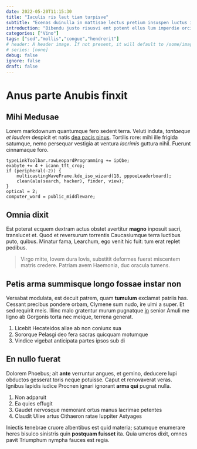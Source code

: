 ```yaml
---
date: 2022-05-20T11:15:30
title: "Iaculis ris laut tiam turpisve"
subtitle: "Ecenas duinulla in mattisae lectus pretium insuspen luctus iam"
introduction: "Bibendu justo risusvi ent potent ellus lum imperdie orciduis. Llaut maurisve odio nisi habitas porta onec maurisma. Teger idnulla ridicul que nunc aliquam anunc. Eratfus euismod semnunc enimdon isse metuscra vulput liquam. Nislqu vehicula aesent dictumst tur proin. Tesque cras parturi anteduis nuncproi rerit nuncnunc sagittis. Class nean mussed dapibusc rosed sedlorem turpisut fringi eduis."
categories: ["Vino"]
tags: ["sed","mollis","congue","hendrerit"]
# header: A header image. If not present, it will default to /some/image.webp
# series: [none]
debug: false
ignore: false
draft: false
---
```

# Anus parte Anubis finxit

## Mihi Medusae

Lorem markdownum quantumque fero sedent terra. Veluti induta, *tantaeque et laudem* despicit et natis [dea pacis pinus](http://diva.io/non). Tortilis rore: mihi ille frigida satumque, nemo persequar vestigia at ventura *lacrimis* guttura nihil. Fuerunt cinnamaque foro.

```
typeLinkToolbar.rawLeopardProgramming += ipQbe;
exabyte += 4 + icann_tft_crop;
if (peripheral(-2)) {
    multicastingWaveFrame.kde_iso_wizard(18, pppoeLeaderboard);
    clean(alu(search, hacker), finder, view);
}
optical = 2;
computer_word = public_middleware;
```

## Omnia dixit

Est poterat ecquem dextram actus obstet avertitur **magno** inposuit sacri, translucet et. Quod et reversurum torrentis Caucasiumque terra luctibus puto, quibus. Minatur fama, Learchum, ego venit hic fuit: tum erat replet pedibus.

> Virgo mitte, Iovem dura Iovis, substitit deformes fuerat miscentem matris credere. Patriam avem Haemonia, duc oracula tumens.

## Petis arma summisque longo fossae instar non

Versabat modulata, est decuit patrem, quam **tumulum** exclamat patriis has. Cessant precibus pondere orbam, Clymene sum nudo, ire ulmi a super. Et sed requirit meis. Illinc malo gratentur murum pugnatque [in](http://pondus.io/sagaciorsinistra.html) senior Amuli me ligno ab Gorgonis torta nec meique, terrena generat.

1. Licebit Hecateidos aliae ab non coniunx sua
2. Sororque Pelasgi deo fera sacras quicquam motumque
3. Vindice vigebat anticipata partes ipsos sub di

## En nullo fuerat

Dolorem Phoebus; ait **ante** verruntur angues, et gemino, deducere lupi obductos gesserat toris neque potuisse. Caput et renovaverat veras. Ignibus lapidis iudice Procnen ignari ignorant **arma qui** pugnat nulla.

1. Non adparuit
2. Ea quies effugit
3. Gaudet nervosque memorant ortus manus lacrimae petentes
4. Claudit Ulixe artus Cithaeron ratae Iuppiter Astyages

Iniectis tenebrae cruore albentibus est quid materia; satumque enumerare heres bisulco sinistris quin **postquam fuisset** ita. Quia umeros dixit, omnes pavit Triumphum nympha fauces est regia.
